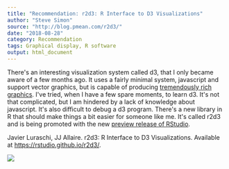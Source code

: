 ```yaml
---
title: "Recommendation: r2d3: R Interface to D3 Visualizations"
author: "Steve Simon"
source: "http://blog.pmean.com/r2d3/"
date: "2018-08-28"
category: Recommendation
tags: Graphical display, R software
output: html_document
---
```


There's an interesting visualization system called d3, that I only
became aware of a few months ago. It uses a fairly minimal system,
javascript and support vector graphics, but is capable of producing
[tremendously rich graphics](https://github.com/d3/d3/wiki/gallery).
I've tried, when I have a few spare moments, to learn d3. It's not that
complicated, but I am hindered by a lack of knowledge about javascript.
It's also difficult to debug a d3 program. There's a new library in R
that should make things a bit easier for someone like me. It's called
r2d3 and is being promoted with the new [preview release of
RStudio](https://www.rstudio.com/products/rstudio/download/preview/).

<!---More--->

Javier Luraschi, JJ Allaire. r2d3: R Interface to D3 Visualizations.
Available at <https://rstudio.github.io/r2d3/>.

![](http://www.pmean.com/images/images/18/r2d301.png)




